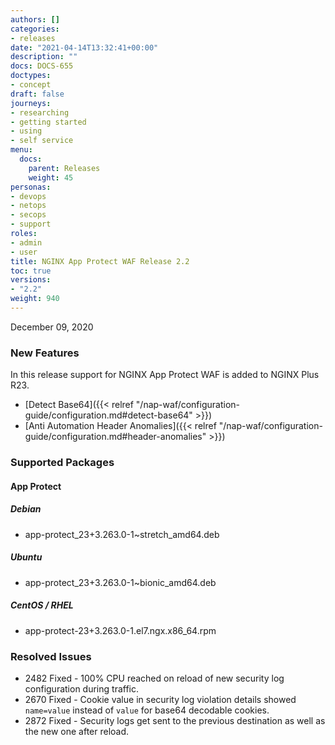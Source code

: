 ```yaml
---
authors: []
categories:
- releases
date: "2021-04-14T13:32:41+00:00"
description: ""
docs: DOCS-655
doctypes:
- concept
draft: false
journeys:
- researching
- getting started
- using
- self service
menu:
  docs:
    parent: Releases
    weight: 45
personas:
- devops
- netops
- secops
- support
roles:
- admin
- user
title: NGINX App Protect WAF Release 2.2
toc: true
versions:
- "2.2"
weight: 940
---
```


December 09, 2020

### New Features

In this release support for NGINX App Protect WAF is added to NGINX Plus R23.

- [Detect Base64]({{< relref "/nap-waf/configuration-guide/configuration.md#detect-base64" >}})
- [Anti Automation Header Anomalies]({{< relref "/nap-waf/configuration-guide/configuration.md#header-anomalies" >}})

### Supported Packages

#### App Protect

##### Debian

- app-protect_23+3.263.0-1~stretch_amd64.deb

##### Ubuntu

- app-protect_23+3.263.0-1~bionic_amd64.deb

##### CentOS / RHEL

- app-protect-23+3.263.0-1.el7.ngx.x86_64.rpm

### Resolved Issues

- 2482 Fixed - 100% CPU reached on reload of new security log configuration during traffic.
- 2670 Fixed - Cookie value in security log violation details showed `name=value` instead of `value` for base64 decodable cookies.
- 2872 Fixed - Security logs get sent to the previous destination as well as the new one after reload.